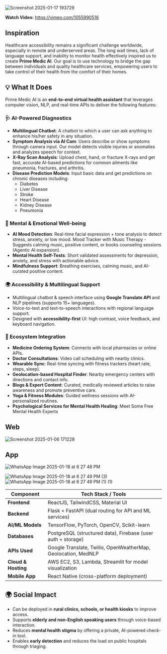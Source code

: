 ![Screenshot 2025-01-17 193729](https://github.com/user-attachments/assets/ae81ca62-6050-4f7e-b25d-d8e8413591bb)


**Watch Video:** https://vimeo.com/1055990516
## Inspiration
Healthcare accessibility remains a significant challenge worldwide, especially in remote and underserved areas. The long wait times, lack of language support, and inability to monitor health effectively inspired us to create **Prime Medic AI**. Our goal is to use technology to bridge the gap between individuals and quality healthcare services, empowering users to take control of their health from the comfort of their homes.

## 💡 What It Does

Prime Medic AI is an **end-to-end virtual health assistant** that leverages computer vision, NLP, and real-time APIs to deliver the following features:

### 🩺 AI-Powered Diagnostics
- **Multilingual Chatbot**: A chatbot to which a user can ask anything to enhance his/her safety in any situation.
- **Symptom Analysis via AI Cam**: Users describe or show symptoms through camera input. Our model detects visible injuries or anomalies and analyzes speech for context.
- **X-Ray Scan Analysis**: Upload chest, hand, or fracture X-rays and get fast, accurate AI-based predictions for common ailments like pneumonia, fractures, and arthritis.
- **Disease Prediction Models**: Input basic data and get predictions on chronic diseases including:
  - Diabetes
  - Liver Disease
  - Stroke
  - Heart Disease
  - Kidney Disease
  - Pneumonia

### 🧘 Mental & Emotional Well-being
- **AI Mood Detection**: Real-time facial expression + tone analysis to detect stress, anxiety, or low mood. Mood Tracker with Music Therapy - Suggests calming music, positive content, or books counseling sessions (Agentic AI expansion).
- **Mental Health Self-Tests**: Short validated assessments for depression, anxiety, and stress with actionable advice.
- **Mindfulness Support**: Breathing exercises, calming music, and AI-curated positive content.

### 🌍 Accessibility & Multilingual Support
- Multilingual chatbot & speech interface using **Google Translate API** and NLP pipelines (supports 15+ languages).
- Voice-to-text and text-to-speech interactions with regional language support.
- Designed with **accessibility-first** UI: high contrast, voice feedback, and keyboard navigation.

### 🛒 Ecosystem Integration
- **Medicine Ordering System**: Connects with local pharmacies or online APIs.
- **Doctor Consultations**: Video call scheduling with nearby clinics.
- **Wearable Sync**: Real-time syncing with fitness trackers (heart rate, steps, sleep).
- **Geolocation-based Hospital Finder**: Nearby emergency centers with directions and contact info.
- **Blogs & Expert Content**: Curated, medically reviewed articles to raise awareness and promote preventive care.
- **Yoga & Fitness Modules**: Guided wellness sessions with AI-personalized routines.
- **Psychological Services for Mental Health Healing**: Meet Some Free Mental Health Experts


## Web
![Screenshot 2025-01-06 171228](https://github.com/user-attachments/assets/261f28c0-dfce-4d3f-afae-cccf6ae252e2)

## App
![WhatsApp Image 2025-01-18 at 6 27 48 PM](https://github.com/user-attachments/assets/fe5827f8-7dec-4025-be55-684d7691dddb)

![WhatsApp Image 2025-01-18 at 6 27 49 PM (3)](https://github.com/user-attachments/assets/39b742c9-0cc4-4941-9ced-5c190f7016bb)
![WhatsApp Image 2025-01-18 at 6 27 49 PM (1) (1)](https://github.com/user-attachments/assets/95a067fe-9b2c-4f78-927f-63253ae4f5dc)

| Component        | Tech Stack / Tools |
|------------------|--------------------|
| **Frontend**     | ReactJS, TailwindCSS, Material UI |
| **Backend**      | Flask + FastAPI (dual routing for API and ML services) |
| **AI/ML Models** | TensorFlow, PyTorch, OpenCV, Scikit-learn |
| **Databases**    | PostgreSQL (structured data), Firebase (user auth + storage) |
| **APIs Used**    | Google Translate, Twilio, OpenWeatherMap, Geolocation, MedNLP |
| **Cloud & Hosting** | AWS EC2, S3, Lambda, Streamlit for model visualization |
| **Mobile App**   | React Native (cross-platform deployment) |

## 🌍 Social Impact
- Can be deployed in **rural clinics, schools, or health kiosks** to improve access.
- Supports **elderly and non-English speaking users** through voice-based interaction.
- Reduces **mental health stigma** by offering a private, AI-powered check-in tool.
- Enables **early detection** and reduces the load on public hospitals through triaging.
